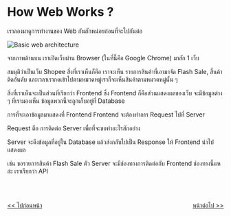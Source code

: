 # How Web Works ?

เราลองมาดูการทำงานของ Web กันสักหน่อยก่อนที่จะไปกันต่อ

![Basic web architecture](./images/web-basic-architect-client-server.png)

จากภาพด้านบน เราเปิดเว็บผ่าน Browser (ในที่นี้คือ Google Chrome) มาสัก 1 เว็บ

สมมุติว่าเป็นเว็บ Shopee สิ่งที่เราเห็นก็คือ เราจะเห็น รายการสินค้าที่เอามาจัด Flash Sale, สิ้นค้าติดอันดับ และเวลาเรากดเข้าไปตามหมวดหมู่เราก็จะเห็นสินค้าตามหมวดหมู่นั้น ๆ

สิ่งที่เราเห็นจะเป็นส่วนที่เรียกว่า Frontend ซึ่ง Frontend ก็คือส่วนแสดงผลของเว็บ จะมีข้อมูลต่าง ๆ ที่เรามองเห็น ข้อมูลพวกนี้จะถูกเก็บอยู่ที่ Database

การที่จะเอาข้อมูลมาแสดงที่ Frontend Frontend จะต้องทำการ Request ไปที่ Server

Request ตือ การติดต่อ Server เพื่อที่จะขอทำอะไรสักอย่าง

Server จะดึงข้อมูลที่อยู่ใน Database แล้วส่งกลับไปเป็น Response ให้ Frontend นำไปแสดงผล

เช่น ขอรายการสินค้า Flash Sale ตัว Server จะมีช่องทางการติดต่อกับ Frontend ช่องทางนี้แหล่ะ เราเรียกว่า API

<br><br>

<div style="display: flex; justify-content: space-between;">
  <a href="https://github.com/napatwongchr/intro-to-html/blob/main/lessons/2-simple-web-architecture.md"><< ไปก่อนหน้า</a>
  <a href="https://github.com/napatwongchr/intro-to-html/blob/main/lessons/3-getting-into-html.md">หน้าต่อไป >></a>
</div>

